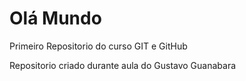 # Olá Mundo
 Primeiro Repositorio do curso GIT e GitHub

 Repositorio criado durante aula do Gustavo Guanabara
